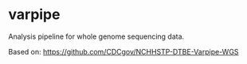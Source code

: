 # varpipe
Analysis pipeline for whole genome sequencing data.

Based on: https://github.com/CDCgov/NCHHSTP-DTBE-Varpipe-WGS
